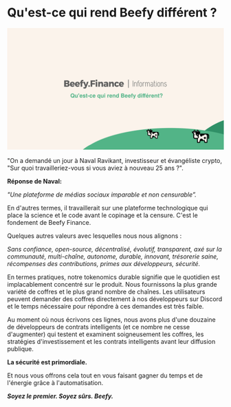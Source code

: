# Qu'est-ce qui rend Beefy différent ?

![](../../.gitbook/assets/bulletin-what-makes-beefy-different.png)

"On a demandé un jour à Naval Ravikant, investisseur et évangéliste crypto, "Sur quoi travailleriez-vous si vous aviez à nouveau 25 ans ?".

**Réponse de Naval:**

_"Une plateforme de médias sociaux imparable et non censurable”._

En d'autres termes, il travaillerait sur une plateforme technologique qui place la science et le code avant le copinage et la censure. C'est le fondement de Beefy Finance.

Quelques autres valeurs avec lesquelles nous nous alignons :

_Sans confiance, open-source, décentralisé, évolutif, transparent, axé sur la communauté, multi-chaîne, autonome, durable, innovant, trésorerie saine, récompenses des contributions, primes aux développeurs, sécurité._

En termes pratiques, notre tokenomics durable signifie que le quotidien est implacablement concentré sur le produit. Nous fournissons la plus grande variété de coffres et le plus grand nombre de chaînes. Les utilisateurs peuvent demander des coffres directement à nos développeurs sur Discord et le temps nécessaire pour répondre à ces demandes est très faible.

Au moment où nous écrivons ces lignes, nous avons plus d'une douzaine de développeurs de contrats intelligents (et ce nombre ne cesse d'augmenter) qui testent et examinent soigneusement les coffres, les stratégies d'investissement et les contrats intelligents avant leur diffusion publique.

**La sécurité est primordiale.**

Et nous vous offrons cela tout en vous faisant gagner du temps et de l'énergie grâce à l'automatisation.

_**Soyez le premier. Soyez sûrs. Beefy.**_